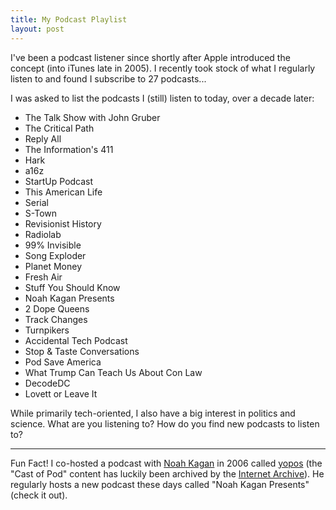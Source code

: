 ```yaml
---
title: My Podcast Playlist
layout: post
---
```


I've been a podcast listener since shortly after Apple introduced the concept (into iTunes late in 2005). I recently took stock of what I regularly listen to and found I subscribe to 27 podcasts...

I was asked to list the podcasts I (still) listen to today, over a decade later:

- The Talk Show with John Gruber
- The Critical Path
- Reply All
- The Information's 411
- Hark
- a16z
- StartUp Podcast
- This American Life
- Serial
- S-Town
- Revisionist History
- Radiolab
- 99% Invisible
- Song Exploder
- Planet Money
- Fresh Air
- Stuff You Should Know
- Noah Kagan Presents
- 2 Dope Queens
- Track Changes
- Turnpikers
- Accidental Tech Podcast
- Stop & Taste Conversations
- Pod Save America
- What Trump Can Teach Us About Con Law
- DecodeDC
- Lovett or Leave It

While primarily tech-oriented, I also have a big interest in politics and science. What are you listening to? How do you find new podcasts to listen to?

---

Fun Fact! I co-hosted a podcast with [Noah Kagan](http://okdork.com/) in 2006 called [yopos](https://web.archive.org/web/*/yopos.com) (the "Cast of Pod" content has luckily been archived by the [Internet Archive](https://web.archive.org/web/20060719023806/http://yopos.com:80/2006/07/06/cast-of-pod-4-ken-lay-pennies-and-ads/)). He regularly hosts a new podcast these days called "Noah Kagan Presents" (check it out).
